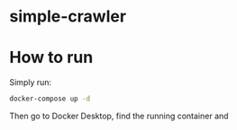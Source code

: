 # simple-crawler

# How to run

Simply run:

```bash
docker-compose up -d
```

Then go to Docker Desktop, find the running container and 